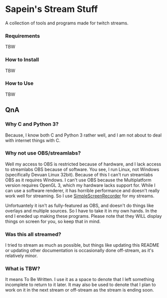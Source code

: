 # Sapein's Stream Stuff  
A collection of tools and programs made for twitch streams.

### Requirements
TBW

### How to Install
TBW

### How to Use
TBW

## QnA

### Why C and Python 3?  
Because, I know both C and Python 3 rather well, and I am not about to deal with internet things with C. 

### Why not use OBS/streamlabs?  
Well my access to OBS is restricted because of hardware, and I lack access to streamlabs OBS because of software. You see, I run Linux, not Windows (specifically Devuan Linux 32bit). Because of this I can't run streamlabs OBS as it requires Windows. I can't use OBS because the Multiplatform version requires OpenGL 3, which my hardware lacks support for. While I can use a software renderer, it has horrible performance and doesn't really work well for streaming. So I use [SimpleScreenRecorder](http://www.maartenbaert.be/simplescreenrecorder/) for my streams. 

Unfortuantely it isn't as fully-featured as OBS, and doesn't do things like overlays and multiple sources. So I have to take it in my own hands. In the end I eneded up making these programs. Please note that they WILL display things on screen for you, so keep that in mind.

### Was this all streamed?  
I tried to stream as much as possible, but things like updating this README or updating other documentation is occasionally done off-stream, as it's relatively minor.

### What is TBW?  
It means To Be Written. I use it as a space to denote that I left something incomplete to return to it later. It may also be used to denote that I plan to work on it in the next stream or off-stream as the stream is ending soon.
